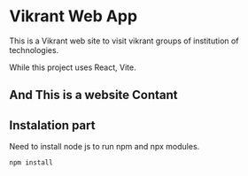 # Vikrant Web App

This is a Vikrant web site to visit vikrant groups of institution of technologies.

While this project uses React, Vite.

## And This is a website Contant
## Instalation part
Need to install node js to run npm and npx modules.
```
npm install
```
